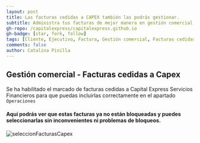 ```yaml
---
layout: post
title: Las facturas cedidas a CAPEX también las podrás gestionar.
subtitle: Administra tus facturas de mejor manera en gestión comercial
gh-repo: /capitalexpress/capitalexpress.github.io
gh-badge: [star, fork, follow]
tags: [Cliente, Ejecutivo, Factura, Gestión comercial, Facturas cedidas]
comments: false
author: Catalina Pinilla
---
```


## Gestión comercial - Facturas cedidas a Capex

Se ha habilitado el marcado de facturas cedidas a Capital Express Servicios Financieros para que puedas incluirlas correctamente en el apartado `Operaciones`

#### Aquí podrás ver que estas facturas ya no están bloqueadas y puedes seleccionarlas sin inconvenientes ni problemas de bloqueos.

![seleccionFacturasCapex](https://cdn.capitalexpress.cl/img/seleccionFacturasCapex.jpg)
